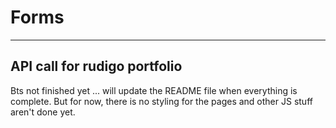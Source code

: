 # Forms


---------------------------------------------------------


## API call for rudigo portfolio


Bts not finished yet ... will update the README file when everything is complete. But for now, there is no styling for the pages and other JS stuff aren't done yet.